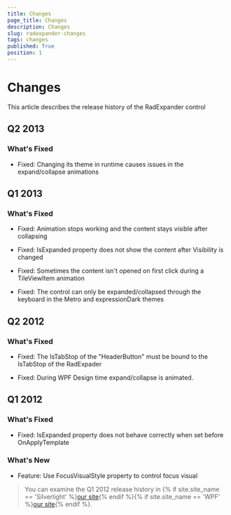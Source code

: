 ```yaml
---
title: Changes
page_title: Changes
description: Changes
slug: radexpander-changes
tags: changes
published: True
position: 1
---
```


# Changes



This article describes the release history of the RadExpander control

## Q2 2013

### What's Fixed

* Fixed: Changing its theme in runtime causes issues in the expand/collapse animations

## Q1 2013

### What's Fixed

* Fixed: Animation stops working and the content stays visible after collapsing

* Fixed: IsExpanded property does not show the content after Visibility is changed

* Fixed: Sometimes the content isn't opened on first click during a TileViewItem animation

* Fixed: The control can only be expanded/collapsed through the keyboard in the Metro and expressionDark themes

## Q2 2012

### What's Fixed

* Fixed: The IsTabStop of the "HeaderButton" must be bound to the IsTabStop of the RadExpader 

* Fixed: During WPF Design time expand/collapse is animated. 

## Q1 2012

### What's Fixed

* Fixed: IsExpanded property does not behave correctly when set before OnApplyTemplate 

### What's New

* Feature: Use FocusVisualStyle property to control focus visual

>You can examine the Q1 2012 release history in {% if site.site_name == 'Silverlight' %}[our site](http://www.telerik.com/products/silverlight/whats-new/release_notes/q1-2012-version-2012-1-215-271395503.aspx){% endif %}{% if site.site_name == 'WPF' %}[our site](http://www.telerik.com/products/wpf/whats-new/release-history/q1-2012-version-2012-1-215-1506305735.aspx){% endif %}.
			  
